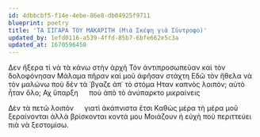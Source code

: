 ```yaml
---
id: 4dbbcbf5-f14e-4ebe-86e8-db04925f9711
blueprint: poetry
title: 'ΤΑ ΣΙΓΑΡΑ ΤΟΥ ΜΑΚΑΡΙΤΗ (Μιὰ Σκέψη γιὰ Σύντροφο)'
updated_by: 1efd0116-a539-4ffd-85b7-6bfe662e5c3a
updated_at: 1670596450
---
```

Δεν ἤξερα τί νὰ τὰ κάνω στὴν ἀρχή
Τὸν ἀντιπροσωπεῦαν καὶ τὸν δολοφόνησαν
Μάλαμα πῆραν καὶ μοῦ ἀφῆσαν στάχτη
Εδῶ τὸν ἤθελα νὰ τὸν μαλώνω ποὺ δὲν τά ᾿βγαζε ἀπ᾿ τὸ στόμα
Ηταν καπνὸς λοιπόν; αὐτὸ ἦταν ὅλο;
Αχ ὕπαρξη &emsp; ποὺ ἀπὸ τὸ ἀνύπαρκτο μικραίνεις 

Δὲν τὰ πετῶ λοιπὸν &emsp; γιατὶ ἀκάπνιστα ἔτσι
Καθὼς μέρα τὴ μέρα μοῦ ξεραίνονται ἀλλὰ βρίσκονται κοντά μου
Μοιάζουν ἡ εὐχὴ ποὺ περιττεύει πιὰ νὰ ξεστομίσω.